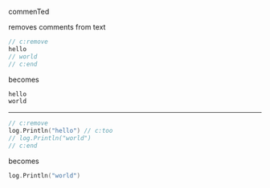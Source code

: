 commenTed

removes comments from text

```go
// c:remove
hello
// world
// c:end
```

becomes

```go
hello
world
```

------

```go
// c:remove
log.Println("hello") // c:too
// log.Println("world")
// c:end
```

becomes

```go
log.Println("world")
```
